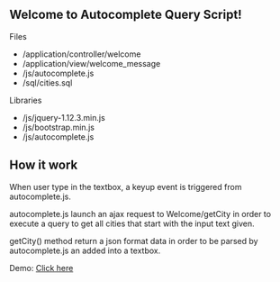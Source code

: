 Welcome to Autocomplete Query Script!
-

Files

- /application/controller/welcome 
- /application/view/welcome_message 
- /js/autocomplete.js 
- /sql/cities.sql

Libraries
- /js/jquery-1.12.3.min.js 
- /js/bootstrap.min.js
- /js/autocomplete.js 


How it work
--

When user type in the textbox, a keyup event is triggered from autocomplete.js.

autocomplete.js launch an ajax request to Welcome/getCity in order to execute a query to get all cities that start with the input text given.

getCity() method return a json format data in order to be parsed by autocomplete.js an added into a textbox.

Demo:  [Click here](http://autocompletequeryscript.andreacorriga.com/)